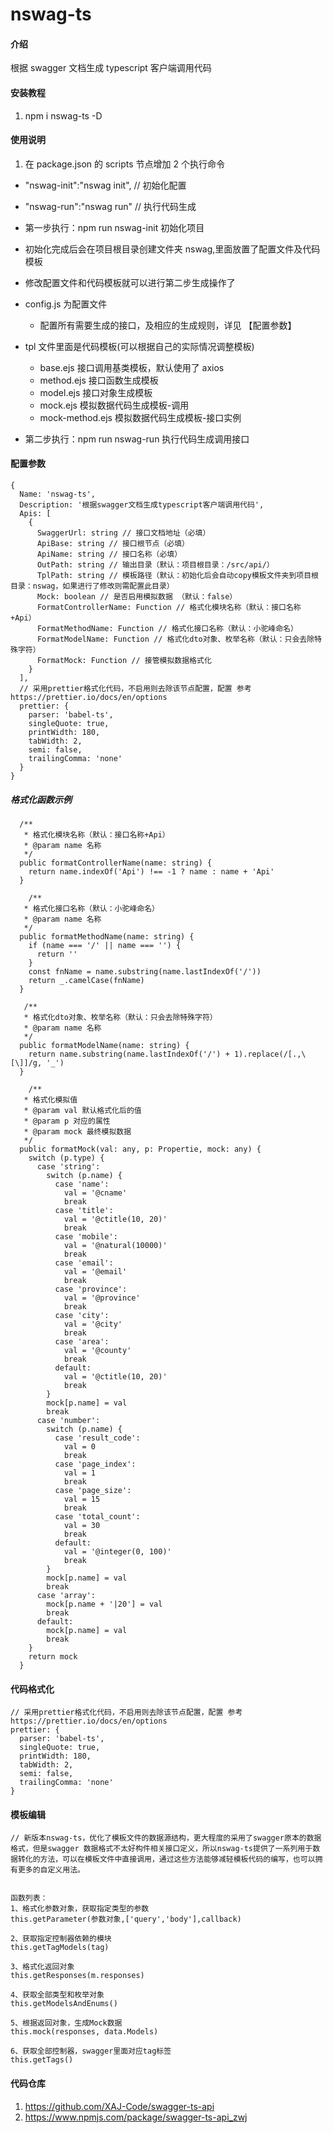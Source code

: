 # nswag-ts

#### 介绍

根据 swagger 文档生成 typescript 客户端调用代码

#### 安装教程

1.  npm i nswag-ts -D

#### 使用说明

1. 在 package.json 的 scripts 节点增加 2 个执行命令

- "nswag-init":"nswag init", // 初始化配置
- "nswag-run":"nswag run" // 执行代码生成

- 第一步执行：npm run nswag-init 初始化项目
- 初始化完成后会在项目根目录创建文件夹 nswag,里面放置了配置文件及代码模板
- 修改配置文件和代码模板就可以进行第二步生成操作了

- config.js 为配置文件

  - 配置所有需要生成的接口，及相应的生成规则，详见 【配置参数】

- tpl 文件里面是代码模板(可以根据自己的实际情况调整模板)

  - base.ejs 接口调用基类模板，默认使用了 axios
  - method.ejs 接口函数生成模板
  - model.ejs 接口对象生成模板
  - mock.ejs 模拟数据代码生成模板-调用
  - mock-method.ejs 模拟数据代码生成模板-接口实例

- 第二步执行：npm run nswag-run 执行代码生成调用接口

#### 配置参数

```
{
  Name: 'nswag-ts',
  Description: '根据swagger文档生成typescript客户端调用代码',
  Apis: [
    {
      SwaggerUrl: string // 接口文档地址（必填）
      ApiBase: string // 接口根节点（必填）
      ApiName: string // 接口名称（必填）
      OutPath: string // 输出目录（默认：项目根目录：/src/api/）
      TplPath: string // 模板路径（默认：初始化后会自动copy模板文件夹到项目根目录：nswag，如果进行了修改则需配置此目录）
      Mock: boolean // 是否启用模拟数据 （默认：false）
      FormatControllerName: Function // 格式化模块名称（默认：接口名称+Api）
      FormatMethodName: Function // 格式化接口名称（默认：小驼峰命名）
      FormatModelName: Function // 格式化dto对象、枚举名称（默认：只会去除特殊字符）
      FormatMock: Function // 接管模拟数据格式化
    }
  ],
  // 采用prettier格式化代码，不启用则去除该节点配置，配置 参考 https://prettier.io/docs/en/options
  prettier: {
    parser: 'babel-ts',
    singleQuote: true,
    printWidth: 180,
    tabWidth: 2,
    semi: false,
    trailingComma: 'none'
  }
}
```

##### 格式化函数示例

```
  /**
   * 格式化模块名称（默认：接口名称+Api）
   * @param name 名称
   */
  public formatControllerName(name: string) {
    return name.indexOf('Api') !== -1 ? name : name + 'Api'
  }

    /**
   * 格式化接口名称（默认：小驼峰命名）
   * @param name 名称
   */
  public formatMethodName(name: string) {
    if (name === '/' || name === '') {
      return ''
    }
    const fnName = name.substring(name.lastIndexOf('/'))
    return _.camelCase(fnName)
  }

   /**
   * 格式化dto对象、枚举名称（默认：只会去除特殊字符）
   * @param name 名称
   */
  public formatModelName(name: string) {
    return name.substring(name.lastIndexOf('/') + 1).replace(/[.,\[\]]/g, '_')
  }

    /**
   * 格式化模拟值
   * @param val 默认格式化后的值
   * @param p 对应的属性
   * @param mock 最终模拟数据
   */
  public formatMock(val: any, p: Propertie, mock: any) {
    switch (p.type) {
      case 'string':
        switch (p.name) {
          case 'name':
            val = '@cname'
            break
          case 'title':
            val = '@ctitle(10, 20)'
            break
          case 'mobile':
            val = '@natural(10000)'
            break
          case 'email':
            val = '@email'
            break
          case 'province':
            val = '@province'
            break
          case 'city':
            val = '@city'
            break
          case 'area':
            val = '@county'
            break
          default:
            val = '@ctitle(10, 20)'
            break
        }
        mock[p.name] = val
        break
      case 'number':
        switch (p.name) {
          case 'result_code':
            val = 0
            break
          case 'page_index':
            val = 1
            break
          case 'page_size':
            val = 15
            break
          case 'total_count':
            val = 30
            break
          default:
            val = '@integer(0, 100)'
            break
        }
        mock[p.name] = val
        break
      case 'array':
        mock[p.name + '|20'] = val
        break
      default:
        mock[p.name] = val
        break
    }
    return mock
  }
```

#### 代码格式化

```
// 采用prettier格式化代码，不启用则去除该节点配置，配置 参考 https://prettier.io/docs/en/options
prettier: {
  parser: 'babel-ts',
  singleQuote: true,
  printWidth: 180,
  tabWidth: 2,
  semi: false,
  trailingComma: 'none'
}
```

#### 模板编辑

```
// 新版本nswag-ts，优化了模板文件的数据源结构，更大程度的采用了swagger原本的数据格式，但是swagger 数据格式不太好构件相关接口定义，所以nswag-ts提供了一系列用于数据转化的方法，可以在模板文件中直接调用，通过这些方法能够减轻模板代码的编写，也可以拥有更多的自定义用法。


函数列表：
1、格式化参数对象，获取指定类型的参数
this.getParameter(参数对象,['query','body'],callback)

2、获取指定控制器依赖的模块
this.getTagModels(tag)

3、格式化返回对象
this.getResponses(m.responses)

4、获取全部类型和枚举对象
this.getModelsAndEnums()

5、根据返回对象，生成Mock数据
this.mock(responses, data.Models)

6、获取全部控制器，swagger里面对应tag标签
this.getTags()

```

#### 代码仓库

1. https://github.com/XAJ-Code/swagger-ts-api
2. https://www.npmjs.com/package/swagger-ts-api_zwj
